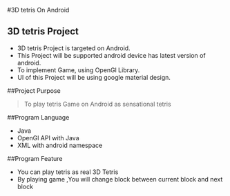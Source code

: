 #3D tetris On Android
## 3D tetris Project
* 3D tetris Project is targeted on Android.
* This Project will be supported android device has latest version of android.
* To implement Game, using OpenGl Library.
* UI of this Project will be using google material design.

##Project Purpose
> To play tetris Game on Android as sensational tetris 

##Program Language
* Java
* OpenGl API with Java
* XML with android namespace

##Program Feature
* You can play tetris as real 3D Tetris
* By playing game ,You will change block between current block and next block
